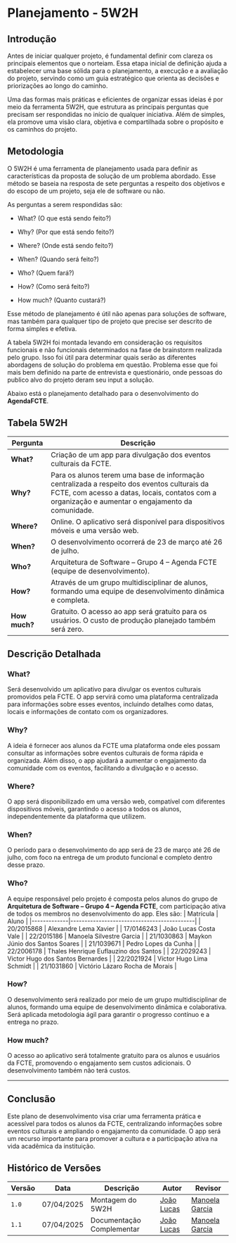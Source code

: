 # Planejamento - 5W2H

## Introdução
Antes de iniciar qualquer projeto, é fundamental definir com clareza os principais elementos que o norteiam. Essa etapa inicial de definição ajuda a estabelecer uma base sólida para o planejamento, a execução e a avaliação do projeto, servindo como um guia estratégico que orienta as decisões e priorizações ao longo do caminho.

Uma das formas mais práticas e eficientes de organizar essas ideias é por meio da ferramenta 5W2H, que estrutura as principais perguntas que precisam ser respondidas no início de qualquer iniciativa. Além de simples, ela promove uma visão clara, objetiva e compartilhada sobre o propósito e os caminhos do projeto.

## Metodologia
O 5W2H é uma ferramenta de planejamento usada para definir as características da proposta de solução de um problema abordado. Esse método se baseia na resposta de sete perguntas a respeito dos objetivos e do escopo de um projeto, seja ele de software ou não.

As perguntas a serem respondidas são:

- What? (O que está sendo feito?)

- Why? (Por que está sendo feito?)

- Where? (Onde está sendo feito?)

- When? (Quando será feito?)

- Who? (Quem fará?)

- How? (Como será feito?)

- How much? (Quanto custará?)

Esse método de planejamento é útil não apenas para soluções de software, mas também para qualquer tipo de projeto que precise ser descrito de forma simples e efetiva.

A tabela 5W2H foi montada levando em consideração os requisitos funcionais e não funcionais determinados na fase de brainstorm realizada pelo grupo. Isso foi útil para determinar quais serão as diferentes abordagens de solução do problema em questão. Problema esse que foi mais bem definido na parte de entrevista e questionário, onde pessoas do publico alvo do projeto deram seu input a solução.

 Abaixo está o planejamento detalhado para o desenvolvimento do **AgendaFCTE**.

## Tabela 5W2H

| Pergunta       | Descrição                                                                                       |
|----------------|-------------------------------------------------------------------------------------------------|
| **What?**      | Criação de um app para divulgação dos eventos culturais da FCTE.                                |
| **Why?**       | Para os alunos terem uma base de informação centralizada a respeito dos eventos culturais da FCTE, com acesso a datas, locais, contatos com a organização e aumentar o engajamento da comunidade. |
| **Where?**     | Online. O aplicativo será disponível para dispositivos móveis e uma versão web.                |
| **When?**      | O desenvolvimento ocorrerá de 23 de março até 26 de julho.                                      |
| **Who?**       | Arquitetura de Software – Grupo 4 – Agenda FCTE (equipe de desenvolvimento).                    |
| **How?**       | Através de um grupo multidisciplinar de alunos, formando uma equipe de desenvolvimento dinâmica e completa. |
| **How much?**  | Gratuito. O acesso ao app será gratuito para os usuários. O custo de produção planejado também será zero.                                    |

## Descrição Detalhada

### **What?**  
Será desenvolvido um aplicativo para divulgar os eventos culturais promovidos pela FCTE. O app servirá como uma plataforma centralizada para informações sobre esses eventos, incluindo detalhes como datas, locais e informações de contato com os organizadores.

### **Why?**  
A ideia é fornecer aos alunos da FCTE uma plataforma onde eles possam consultar as informações sobre eventos culturais de forma rápida e organizada. Além disso, o app ajudará a aumentar o engajamento da comunidade com os eventos, facilitando a divulgação e o acesso.

### **Where?**  
O app será disponibilizado em uma versão web, compatível com diferentes dispositivos móveis, garantindo o acesso a todos os alunos, independentemente da plataforma que utilizem.

### **When?**  
O período para o desenvolvimento do app será de 23 de março até 26 de julho, com foco na entrega de um produto funcional e completo dentro desse prazo.

### **Who?**  
A equipe responsável pelo projeto é composta pelos alunos do grupo de **Arquitetura de Software – Grupo 4 – Agenda FCTE**, com participação ativa de todos os membros no desenvolvimento do app. Eles são: 
| Matrícula   | Aluno                                      |
|-------------|--------------------------------------------|
| 20/2015868  | Alexandre Lema Xavier                      |
| 17/0146243  | João Lucas Costa Vale                      |
| 22/2015186  | Manoela Silvestre Garcia                   |
| 21/1030863  | Maykon Júnio dos Santos Soares            |
| 21/1039671  | Pedro Lopes da Cunha                      |
| 22/2006178  | Thales Henrique Euflauzino dos Santos     |
| 22/2029243  | Victor Hugo dos Santos Bernardes          |
| 22/2021924  | Víctor Hugo Lima Schmidt                  |
| 21/1031860  | Victório Lázaro Rocha de Morais           |


### **How?**  
O desenvolvimento será realizado por meio de um grupo multidisciplinar de alunos, formando uma equipe de desenvolvimento dinâmica e colaborativa. Será aplicada metodologia ágil para garantir o progresso contínuo e a entrega no prazo.

### **How much?**  
O acesso ao aplicativo será totalmente gratuito para os alunos e usuários da FCTE, promovendo o engajamento sem custos adicionais. O desenvolvimento também não terá custos.

---

## Conclusão

Este plano de desenvolvimento visa criar uma ferramenta prática e acessível para todos os alunos da FCTE, centralizando informações sobre eventos culturais e ampliando o engajamento da comunidade. O app será um recurso importante para promover a cultura e a participação ativa na vida acadêmica da instituição.

## Histórico de Versões

| Versão | Data       | Descrição             | Autor                                         | Revisor                                     |
|--------|------------|-----------------------|-----------------------------------------------|---------------------------------------------|
| `1.0`    | 07/04/2025 | Montagem do 5W2H  | [João Lucas](https://github.com/joaolucas102) | [Manoela Garcia](https://github.com/manu-sgc)  |
| `1.1`    | 07/04/2025 | Documentação Complementar  | [João Lucas](https://github.com/joaolucas102) | [Manoela Garcia](https://github.com/manu-sgc)  |
